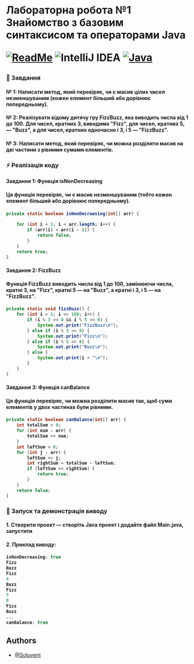 <h1 align="wide"> Лабораторна робота №1 Знайомство з базовим синтаксисом та операторами Java 

[![ReadMe](https://img.shields.io/badge/ReadMe-018EF5?logo=readme&logoColor=fff)](https://docs.google.com/document/d/1NIo0uQZx1ap_xJ_yjLPC1o3eIsxOCFn3/edit?usp=drive_link&ouid=110536394177911584125&rtpof=true&sd=true)
![IntelliJ IDEA](https://img.shields.io/badge/IntelliJIDEA-000000.svg?logo=intellij-idea&logoColor=white)
[![Java](https://img.shields.io/badge/Java-%23ED8B00.svg?logo=openjdk&logoColor=white)](https://github.com/Soluvent/Task_1-FizzBuzz)

<h3 align="wide"> 📜 Завдання

<h4 align="wide"> № 1: Написати метод, який перевіряє, чи є масив цілих чисел незменшуваним (кожен елемент більший або дорівнює попередньому).

<h4 align="wide"> № 2: Реалізувати відому дитячу гру FizzBuzz, яка виводить числа від 1 до 100. Для чисел, кратних 3, виводимо "Fizz", для чисел, кратних 5, — "Buzz", а для чисел, кратних одночасно і 3, і 5 — "FizzBuzz".

<h4 align="wide"> № 3: Написати метод, який перевіряє, чи можна розділити масив на дві частини з рівними сумами елементів.


<h3 align="wide"> ⚡ Реалізація коду

<h4 align="wide"> Завдання 1: Функція isNonDecreasing
<h4 align="wide">
Ця функція перевіряє, чи є масив незменшуваним (тобто кожен елемент більший або дорівнює попередньому).
<h4 align="wide">

```java
private static boolean isNonDecreasing(int[] arr) { 
    
    for (int i = 1; i < arr.length; i++) {
        if (arr[i] < arr[i - 1]) {
            return false;
        }
    }
    return true;
}
```
<h4 align="wide"> Завдання 2: FizzBuzz
<h4 align="wide">
Функція FizzBuzz виводить числа від 1 до 100, замінюючи числа, кратні 3, на "Fizz", кратні 5 — на "Buzz", а кратні і 3, і 5 — на "FizzBuzz".
<h4 align="wide">

```java
private static void fizzBuzz() {
    for (int i = 1; i <= 100; i++) {
        if (i % 3 == 0 && i % 5 == 0) {
            System.out.print("FizzBuzz\n");
        } else if (i % 3 == 0) {
            System.out.print("Fizz\n");
        } else if (i % 5 == 0) {
            System.out.print("Buzz\n");
        } else {
            System.out.print(i + "\n");
        }
    }
}
```

<h4 align="wide"> Завдання 3: Функція canBalance
<h4 align="wide">
Ця функція перевіряє, чи можна розділити масив так, щоб суми елементів у двох частинах були рівними.
<h4 align="wide">

```java
private static boolean canBalance(int[] arr) {
    int totalSum = 0;
    for (int num : arr) {
        totalSum += num;
    }
    int leftSum = 0;
    for (int j : arr) {
        leftSum += j;
        int rightSum = totalSum - leftSum;
        if (leftSum == rightSum) {
            return true;
        }
    }
    return false;
}
```

<h3 align="wide"> 🚀 Запуск та демонстрацiя виводу

<h4 align="wide"> 1. Створити проект — створіть Java проект і додайте файл Main.java, запустити
<h4 align="wide"> 2. Приклад виводу:
<h4 align="wide">

```java
isNonDecreasing: true
Fizz
Buzz
Fizz
4
Buzz
Fizz
7
8
Fizz
Buzz
...
canBalance: true
```

## Authors

- [@Soluvent](https://github.com/Soluvent)

